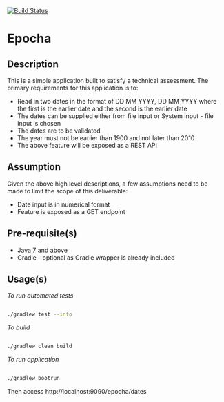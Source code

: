 [![Build Status](https://travis-ci.org/graemeo/epocha.svg?branch=master)](https://travis-ci.org/graemeo/epocha)

# Epocha

## Description

This is a simple application built to satisfy a technical assessment. The primary requirements for this application is to:

* Read in two dates in the format of DD MM YYYY, DD MM YYYY where the first is the earlier date and the second is the earlier date
* The dates can be supplied either from file input or System input - file input is chosen
* The dates are to be validated
* The year must not be earlier than 1900 and not later than 2010
* The above feature will be exposed as a REST API

## Assumption

Given the above high level descriptions, a few assumptions need to be made to limit the scope of this deliverable:

* Date input is in numerical format
* Feature is exposed as a GET endpoint

## Pre-requisite(s)

* Java 7 and above
* Gradle - optional as Gradle wrapper is already included

## Usage(s)

*To run automated tests*

```bash

./gradlew test --info

```

*To build*

```bash

./gradlew clean build

```

*To run application*

```bash

./gradlew bootrun

```

Then access http://localhost:9090/epocha/dates


